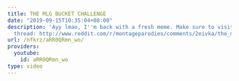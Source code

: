 ```yaml
---
title: THE MLG BUCKET CHALLENGE
date: "2019-09-15T10:35:04+08:00"
description: 'Ayy lmao, I''m back with a fresh meme. Make sure to visit the reddit
  thread: http://www.reddit.com/r/montageparodies/comments/2eivka/the_mlg_bucket_challenge/'
url: /nfkrz/aRR0QRmn_wo/
providers:
  youtube:
    id: aRR0QRmn_wo
type: video
---
```

